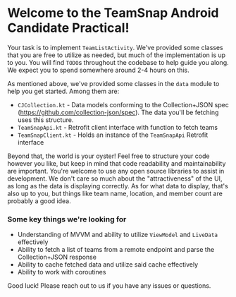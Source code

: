 # Welcome to the TeamSnap Android Candidate Practical! 

Your task is to implement `TeamListActivity`. We've provided some classes that you are free to utilize as needed, 
but much of the implementation is up to you. You will find `TODO`s throughout the codebase to help guide you along. We expect you
to spend somewhere around 2-4 hours on this.

As mentioned above, we've provided some classes in the `data` module to help you get started. Among them are:
* `CJCollection.kt` - Data models conforming to the Collection+JSON spec (https://github.com/collection-json/spec). The data you'll
be fetching uses this structure.
* `TeamSnapApi.kt` - Retrofit client interface with function to fetch teams
* `TeamSnapClient.kt` - Holds an instance of the `TeamSnapApi` Retrofit interface

Beyond that, the world is your oyster! Feel free to structure your code however you like, but keep in mind that code readability and
maintainability are important. You're welcome to use any open source libraries to assist in development. We don't care so much 
about the "attractiveness" of the UI, as long as the data is displaying correctly. As for what data to display, that's also up to you, but
things like team name, location, and member count are probably a good idea.

### Some key things we're looking for
* Understanding of MVVM and ability to utilize `ViewModel` and `LiveData` effectively
* Ability to fetch a list of teams from a remote endpoint and parse the Collection+JSON response
* Ability to cache fetched data and utilize said cache effectively
* Ability to work with coroutines 

Good luck! Please reach out to us if you have any issues or questions.